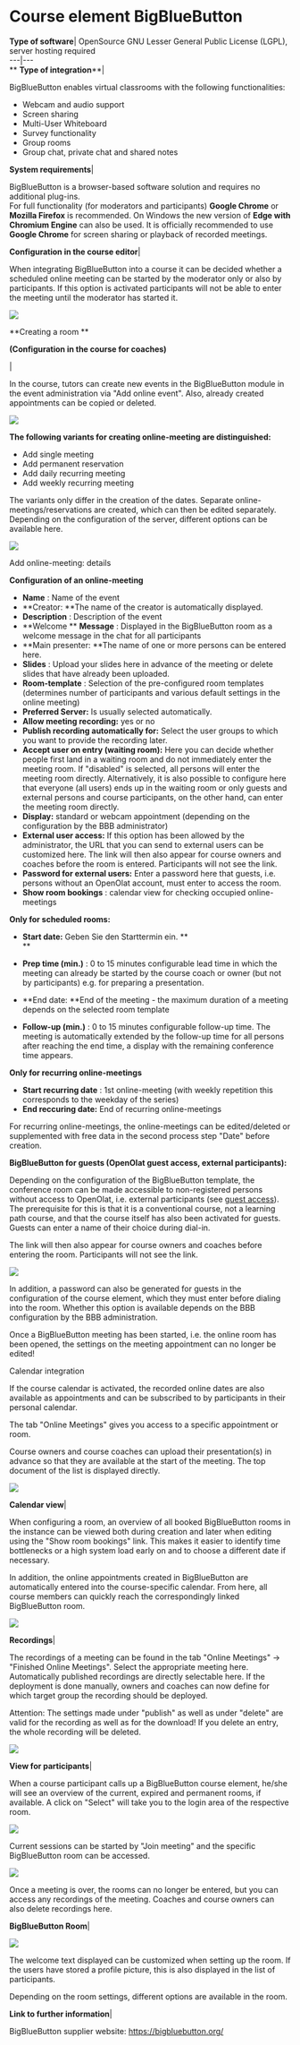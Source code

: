 # Course element BigBlueButton

**Type of software**|  OpenSource GNU Lesser General Public License (LGPL),
server hosting required  
---|---  
 ** **Type of integration****|

BigBlueButton enables virtual classrooms with the following functionalities:

  * Webcam and audio support
  * Screen sharing
  * Multi-User Whiteboard
  * Survey functionality
  * Group rooms
  * Group chat, private chat and shared notes

  
 **System requirements**|

BigBlueButton is a browser-based software solution and requires no additional
plug-ins.  
For full functionality (for moderators and participants) **Google Chrome** or
**Mozilla Firefox** is recommended. On Windows the new version of **Edge with
Chromium Engine** can also be used. It is officially recommended to use
**Google Chrome** for screen sharing or playback of recorded meetings.  
  
 **Configuration in the course editor**|

When integrating BigBlueButton into a course it can be decided whether a
scheduled online meeting can be started by the moderator only or also by
participants. If this option is activated participants will not be able to
enter the meeting until the moderator has started it.

![](assets/image2020-4-14_11-19-9.png)

  
  
  
 **Creating a room  **

 **(Configuration in the course for coaches)**

|

In the course, tutors can create new events in the BigBlueButton module in the
event administration via "Add online event". Also, already created
appointments can be copied or deleted.

![](assets/image2020-4-14_11-20-49.png)

 **The following variants for creating online-meeting are distinguished:**

  * Add single meeting
  * Add permanent reservation
  * Add daily recurring meeting
  * Add weekly recurring meeting

The variants only differ in the creation of the dates. Separate online-
meetings/reservations are created, which can then be edited separately.
Depending on the configuration of the server, different options can be
available here.

![](assets/bbb_creating.png)

 Add online-meeting: details

 **Configuration of an online-meeting**

  *  **Name** : Name of the event
  *  **Creator:  **The name of the creator is automatically displayed.
  *  **Description** : Description of the event
  *  **Welcome  ** **Message** : Displayed in the BigBlueButton room as a welcome message in the chat for all participants
  *  **Main presenter:  **The name of one or more persons can be entered here.
  *  **Slides** : Upload your slides here in advance of the meeting or delete slides that have already been uploaded.
  *  **Room-template** : Selection of the pre-configured room templates (determines number of participants and various default settings in the online meeting)
  *  **Preferred Server:**  Is usually selected automatically.
  *  **Allow meeting recording:** yes or no
  *  **Publish recording automatically for:**  Select the user groups to which you want to provide the recording later.
  *  **Accept user on entry (waiting room):** Here you can decide whether people first land in a waiting room and do not immediately enter the meeting room. If "disabled" is selected, all persons will enter the meeting room directly. Alternatively, it is also possible to configure here that everyone (all users) ends up in the waiting room or only guests and external persons and course participants, on the other hand, can enter the meeting room directly.
  *  **Display:** standard or webcam appointment (depending on the configuration by the BBB administrator)
  *  **External user access:** If this option has been allowed by the administrator, the URL that you can send to external users can be customized here. The link will then also appear for course owners and coaches before the room is entered. Participants will not see the link.
  *  **Password for external users:** Enter a password here that guests, i.e. persons without an OpenOlat account, must enter to access the room.
  *  **Show room bookings** : calendar view for checking occupied online-meetings

 **Only for scheduled rooms:**

  *  **Start date:** Geben Sie den Starttermin ein. **  
**

  *  **Prep time (min.)** : 0 to 15 minutes configurable lead time in which the meeting can already be started by the course coach or owner (but not by participants) e.g. for preparing a presentation.
  *  **End date:  **End of the meeting - the maximum duration of a meeting depends on the selected room template
  *  **Follow-up (min.)** : 0 to 15 minutes configurable follow-up time. The meeting is automatically extended by the follow-up time for all persons after reaching the end time, a display with the remaining conference time appears.

 **Only for recurring online-meetings**

  *  **Start recurring date** : 1st online-meeting (with weekly repetition this corresponds to the weekday of the series)
  *  **End reccuring date:** End of recurring online-meetings

For recurring online-meetings, the online-meetings can be edited/deleted or
supplemented with free data in the second process step "Date" before creation.

  

 **BigBlueButton for guests (OpenOlat guest access, external participants):**

Depending on the configuration of the BigBlueButton template, the conference
room can be made accessible to non-registered persons without access to
OpenOlat, i.e. external participants (see [guest access](../general/Guest_access.md)).
The prerequisite for this is that it is a conventional course, not a learning
path course, and that the course itself has also been activated for guests.
Guests can enter a name of their choice during dial-in.

The link will then also appear for course owners and coaches before entering
the room. Participants will not see the link.

![](assets/bbb_externe2.png)

In addition, a password can also be generated for guests in the configuration
of the course element, which they must enter before dialing into the room.
Whether this option is available depends on the BBB configuration by the BBB
administration.

Once a BigBlueButton meeting has been started, i.e. the online room has been
opened, the settings on the meeting appointment can no longer be edited!

Calendar integration

If the course calendar is activated, the recorded online dates are also
available as appointments and can be subscribed to by participants in their
personal calendar.

The tab "Online Meetings" gives you access to a specific appointment or room.

Course owners and course coaches can upload their presentation(s) in advance
so that they are available at the start of the meeting. The top document of
the list is displayed directly.

![](assets/BBB_praesentation.png)  
  
 **Calendar view**|

When configuring a room, an overview of all booked BigBlueButton rooms in the
instance can be viewed both during creation and later when editing using the
"Show room bookings" link. This makes it easier to identify time bottlenecks
or a high system load early on and to choose a different date if necessary.

In addition, the online appointments created in BigBlueButton are
automatically entered into the course-specific calendar. From here, all course
members can quickly reach the correspondingly linked BigBlueButton room.

![](assets/image2020-4-7_14-14-5.png)  
  
 **Recordings**|

The recordings of a meeting can be found in the tab "Online Meetings" →
"Finished Online Meetings". Select the appropriate meeting here. Automatically
published recordings are directly selectable here. If the deployment is done
manually, owners and coaches can now define for which target group the
recording should be deployed.

  

  

Attention: The settings made under "publish" as well as under "delete" are
valid for the recording as well as for the download! If you delete an entry,
the whole recording will be deleted.

  

  

![](assets/bbb_recordings.png)  
  
 **View for participants**|

When a course participant calls up a BigBlueButton course element, he/she will
see an overview of the current, expired and permanent rooms, if available.  A
click on "Select" will take you to the login area of the respective room.

![](assets/BBB_Uebersicht.png)

Current sessions can be started by "Join meeting" and the specific
BigBlueButton room can be accessed.

![](assets/BBB_Meeting_beitreten.png)

Once a meeting is over, the rooms can no longer be entered, but you can access
any recordings of the meeting. Coaches and course owners can also delete
recordings here.  
  
 **BigBlueButton Room**|

 **![](assets/BBB-Raum.png)**

The welcome text displayed can be customized when setting up the room. If the
users have stored a profile picture, this is also displayed in the list of
participants.

Depending on the room settings, different options are available in the room.  
  
 **Link to further information**|

BigBlueButton supplier website: <https://bigbluebutton.org/>  
  
  

  

  

